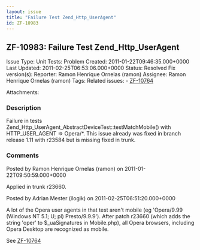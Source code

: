 ```yaml
---
layout: issue
title: "Failure Test Zend_Http_UserAgent"
id: ZF-10983
---
```


ZF-10983: Failure Test Zend\_Http\_UserAgent
--------------------------------------------

 Issue Type: Unit Tests: Problem Created: 2011-01-22T09:46:35.000+0000 Last Updated: 2011-02-25T06:53:06.000+0000 Status: Resolved Fix version(s): 
 Reporter:  Ramon Henrique Ornelas (ramon)  Assignee:  Ramon Henrique Ornelas (ramon)  Tags: 
 Related issues: - [ZF-10764](/issues/browse/ZF-10764)
 
 Attachments: 
### Description

Failure in tests Zend\_Http\_UserAgent\_AbstractDeviceTest::testMatchMobile() with HTTP\_USER\_AGENT => Opera/\*. This issue already was fixed in branch release 1.11 with r23584 but is missing fixed in trunk.

 

 

### Comments

Posted by Ramon Henrique Ornelas (ramon) on 2011-01-22T09:50:59.000+0000

Applied in trunk r23660.

 

 

Posted by Adrian Mester (ilogik) on 2011-02-25T06:51:20.000+0000

A lot of the Opera user agents in that test aren't mobile (eg 'Opera/9.99 (Windows NT 5.1; U; pl) Presto/9.9.9'). After patch r23660 (which adds the string 'oper' to $\_uaSignatures in Mobile.php), all Opera browsers, including Opera Desktop are recognized as mobile.

See [ZF-10764](http://framework.zend.com/issues/browse/ZF-10764)

 

 